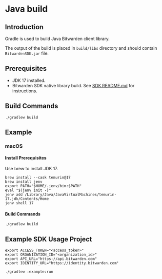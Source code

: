 # Java build

## Introduction

Gradle is used to build Java Bitwarden client library.

The output of the build is placed in `build/libs` directory and should contain `BitwardenSDK.jar` file.

## Prerequisites

- JDK 17 installed.
- Bitwarden SDK native library build. See [SDK README.md](../../README.md) for instructions.

## Build Commands

```shell
./gradlew build
```

## Example

### macOS

#### Install Prerequisites

Use brew to install JDK 17.

```shell
brew install --cask temurin@17
brew install jenv
export PATH="$HOME/.jenv/bin:$PATH"
eval "$(jenv init -)"
jenv add /Library/Java/JavaVirtualMachines/temurin-17.jdk/Contents/Home
jenv shell 17
```

#### Build Commands

```shell
./gradlew build
```

## Example SDK Usage Project

```shell
export ACCESS_TOKEN="<access_token>"
export ORGANIZATION_ID="<organization_id>"
export API_URL="https://api.bitwarden.com"
export IDENTITY_URL="https://identity.bitwarden.com"

./gradlew :example:run
```
